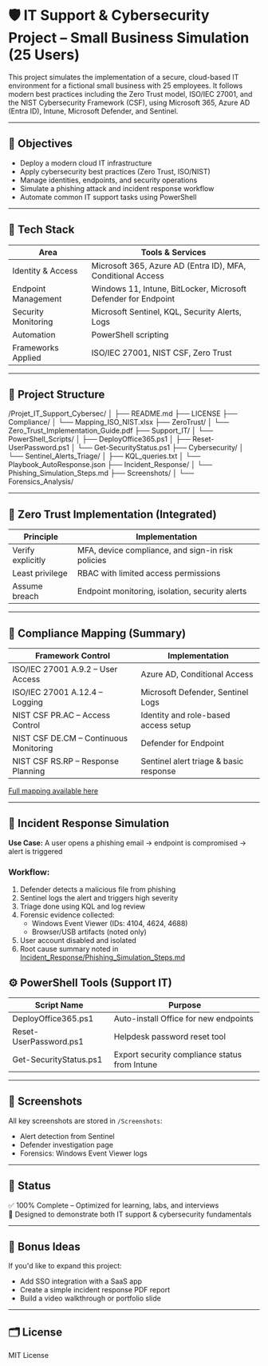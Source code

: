 # 🛡️ IT Support & Cybersecurity Project – Small Business Simulation (25 Users)

This project simulates the implementation of a secure, cloud-based IT environment for a fictional small business with 25 employees. It follows modern best practices including the Zero Trust model, ISO/IEC 27001, and the NIST Cybersecurity Framework (CSF), using Microsoft 365, Azure AD (Entra ID), Intune, Microsoft Defender, and Sentinel.

---

## 🧱 Objectives

- Deploy a modern cloud IT infrastructure
- Apply cybersecurity best practices (Zero Trust, ISO/NIST)
- Manage identities, endpoints, and security operations
- Simulate a phishing attack and incident response workflow
- Automate common IT support tasks using PowerShell

---

## 🧩 Tech Stack

| Area                  | Tools & Services                                           |
|-----------------------|------------------------------------------------------------|
| Identity & Access     | Microsoft 365, Azure AD (Entra ID), MFA, Conditional Access |
| Endpoint Management   | Windows 11, Intune, BitLocker, Microsoft Defender for Endpoint |
| Security Monitoring   | Microsoft Sentinel, KQL, Security Alerts, Logs             |
| Automation            | PowerShell scripting                                       |
| Frameworks Applied    | ISO/IEC 27001, NIST CSF, Zero Trust                         |

---

## 📁 Project Structure
/Projet_IT_Support_Cybersec/ │ ├── README.md ├── LICENSE ├── Compliance/ │ └── Mapping_ISO_NIST.xlsx ├── ZeroTrust/ │ └── Zero_Trust_Implementation_Guide.pdf ├── Support_IT/ │ └── PowerShell_Scripts/ │ ├── DeployOffice365.ps1 │ ├── Reset-UserPassword.ps1 │ └── Get-SecurityStatus.ps1 ├── Cybersecurity/ │ └── Sentinel_Alerts_Triage/ │ ├── KQL_queries.txt │ └── Playbook_AutoResponse.json ├── Incident_Response/ │ └── Phishing_Simulation_Steps.md ├── Screenshots/ │ └── Forensics_Analysis/


---

## 🔐 Zero Trust Implementation (Integrated)

| Principle         | Implementation                                     |
|-------------------|----------------------------------------------------|
| Verify explicitly | MFA, device compliance, and sign-in risk policies |
| Least privilege   | RBAC with limited access permissions               |
| Assume breach     | Endpoint monitoring, isolation, security alerts   |

---

## 📄 Compliance Mapping (Summary)

| Framework Control                  | Implementation                               |
|------------------------------------|-----------------------------------------------|
| ISO/IEC 27001 A.9.2 – User Access  | Azure AD, Conditional Access                  |
| ISO/IEC 27001 A.12.4 – Logging     | Microsoft Defender, Sentinel Logs             |
| NIST CSF PR.AC – Access Control    | Identity and role-based access setup          |
| NIST CSF DE.CM – Continuous Monitoring | Defender for Endpoint                     |
| NIST CSF RS.RP – Response Planning | Sentinel alert triage & basic response        |

[Full mapping available here](Cybersecurity/Compliance/Compliance_Mapping.md)

---

## 🧪 Incident Response Simulation

**Use Case:** A user opens a phishing email → endpoint is compromised → alert is triggered

### Workflow:

1. Defender detects a malicious file from phishing
2. Sentinel logs the alert and triggers high severity
3. Triage done using KQL and log review
4. Forensic evidence collected:
   - Windows Event Viewer (IDs: 4104, 4624, 4688)
   - Browser/USB artifacts (noted only)
5. User account disabled and isolated
6. Root cause summary noted in [Incident_Response/Phishing_Simulation_Steps.md](Incident_Response/Phishing_Simulation_Steps.md)
## ⚙️ PowerShell Tools (Support IT)

| Script Name              | Purpose                                        |
|--------------------------|------------------------------------------------|
| DeployOffice365.ps1      | Auto-install Office for new endpoints          |
| Reset-UserPassword.ps1   | Helpdesk password reset tool                   |
| Get-SecurityStatus.ps1   | Export security compliance status from Intune  |

---

## 📸 Screenshots

All key screenshots are stored in `/Screenshots`:
- Alert detection from Sentinel
- Defender investigation page
- Forensics: Windows Event Viewer logs

---

## 🚀 Status

✅ 100% Complete – Optimized for learning, labs, and interviews  
📌 Designed to demonstrate both IT support & cybersecurity fundamentals

---

## 🧠 Bonus Ideas

If you'd like to expand this project:
- Add SSO integration with a SaaS app
- Create a simple incident response PDF report
- Build a video walkthrough or portfolio slide

---

## 🗂️ License

MIT License

